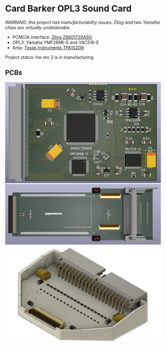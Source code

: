 # Card Barker OPL3 Sound Card

*WARNING: this project has manufacturability issues: Zilog and two Yamaha chips are virtually unobtainable*

* PCMCIA interface: [Zilog Z8601720ASG](https://investor.zilog.com/index.php?option=com_product&Itemid=26&task=docs&businessLine=&parent_id=139&familyId=13&productId=Z86017)
* OPL3: Yamaha YMF289B-S and YAC516-E
* Amp: [Texas Instruments TPA152DR](http://www.ti.com/lit/gpn/tpa152)

Project status: hw rev 2 is in manufacturing

## PCBs
![Card](https://raw.githubusercontent.com/yottatsa/card_barker/main/pc_card/pc_card-render.png)
![devboard](https://github.com/yottatsa/card_barker/raw/main/devboard/devboard-render.png)
![pod adapter](https://github.com/yottatsa/card_barker/raw/main/devboard/fpchp-assembled.png)
